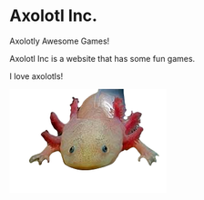 # Axolotl Inc.
Axolotly Awesome Games!

Axolotl Inc is a website that has some fun games.

I love axolotls!

![image](images/axolotl.png)